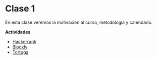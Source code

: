 
# Clase 1
En esta clase veremos la motivación al curso, metodología y calendario.

**Actividades**
- [Hackerrank](https://www.hackerrank.com/c01-nivelacion)
- [Blockly](http://videojuegos.utalca.cl/horadelcodigo/v2/juego/level1.html)
- [Tortuga](https://blockly-games.appspot.com/turtle)
